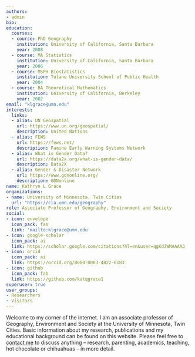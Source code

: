 ```yaml
---
authors:
- admin
bio: 
education:
  courses:
  - course: PhD Geography
    institution: University of California, Santa Barbara
    year: 2008
  - course: MA Statistics
    institution: University of California, Santa Barbara
    year: 2006
  - course: MSPH Biostatistics
    institution: Tulane University School of Public Health
    year: 2004
  - course: BA Theoretical Mathematics
    institution: University of California, Berkeley
    year: 2002
email: "klgrace@umn.edu"
interests:
  links:
  - alias: UN Geospatial
    url: https://www.un.org/geospatial/
    description: United Nations
  - alias: FEWS
    url: https://fews.net/
    description: Famine Early Warning Systems Network
  - alias: What is Gender Data?
    url: https://data2x.org/what-is-gender-data/
    description: Data2X 
  - alias: Gender & Disaster Network
    url: https://www.gdnonline.org/
    description: GDNonline
name: Kathryn L Grace
organizations:
- name: University of Minnesota, Twin Cities
  url: "https://cla.umn.edu/geography"
role: Associate Professor of Geography, Environment and Society
social:
- icon: envelope
  icon_pack: fas
  link: 'mailto:klgrace@umn.edu'
- icon: google-scholar 
  icon_pack: ai
  link: https://scholar.google.com/citations?hl=en&user=qgKdJWMAAAAJ
- icon: orcid
  icon_pack: ai
  link: https://orcid.org/0000-0003-4822-6183
- icon: github
  icon_pack: fab
  link: https://github.com/katqgrace1
superuser: true
user_groups:
- Researchers
- Visitors
---
```


Welcome to my corner of the internet.  I am an associate professor of Geography, Environment and Society at the University of Minnesota, Twin Cities.  Basic information about my research, publications and my educational background can be found on this website.  Please feel free to [contact me](mailto:klgrace@umn.edu) to discuss anything – research, parenting, academics, teaching, hot chocolate or chihuahuas – in more detail.
